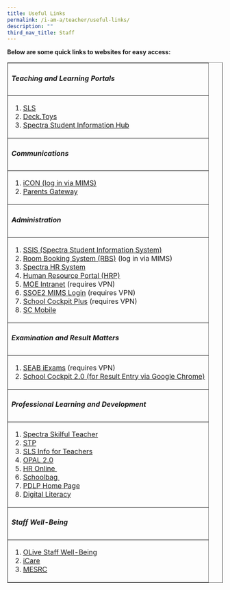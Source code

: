 ```yaml
---
title: Useful Links
permalink: /i-am-a/teacher/useful-links/
description: ""
third_nav_title: Staff
---
```

**Below are some quick links to websites for easy access:**


<table cellpadding="1" cellspacing="1" width="600" border="1">
<tbody>
<tr>
<td>
<h5><strong>Teaching and Learning Portals</strong></h5>
</td>
</tr>
<tr>
<td>
<ol>
<li><a rel="noopener noreferrer" target="_blank" href="https://vle.learning.moe.edu.sg/login">SLS</a></li>

<li><a href="https://deck.toys/">Deck.Toys</a></li>
<li><a rel="noopener noreferrer" target="_blank" href="https://sites.google.com/moe.edu.sg/spectra-student-info-hub/home">Spectra Student Information Hub</a></li>
</ol>
</td>
</tr>
<tr>
<td>
<h5><strong>Communications</strong></h5>
</td>
</tr>
<tr>
<td>
<ol>

<li><a href="https://icon.moe.edu.sg/">iCON (log in via MIMS)</a></li>
<li><a href="https://pg.moe.edu.sg/">Parents Gateway</a></li>
</ol>
</td>
</tr>
<tr>
<td>
<h5><strong>Administration</strong></h5>
</td>
</tr>
<tr>
<td>
<ol>

<li><a rel="noopener noreferrer" target="_blank" href="http://10.163.112.140/">SSIS (Spectra Student Information System)</a></li>
<li><a href="https://rbs.avero-tech.com/">Room Booking System (RBS)</a> (log in via MIMS)</li>
<li><a rel="noopener noreferrer" target="_blank" href="http://10.163.112.142/TimeSolution/SignIn.aspx">Spectra HR System</a></li>
<li><a rel="noopener noreferrer" target="_blank" href="https://www.hrp.gov.sg/">Human Resource Portal (HRP)</a></li>
	<li><a href="http://intranet.moe.gov.sg/">MOE Intranet</a> (requires VPN)</li>
	<li><a rel="noopener noreferrer" target="_blank" href="https://idp.mims.moe.gov.sg/nidp/saml2/sso">SSOE2 MIMS Login</a> (requires VPN)</li>
<li><a rel="noopener noreferrer" target="_blank" href="https://schoolcockpit.moe.gov.sg/">School Cockpit Plus</a> (requires VPN)</li>
	<li><a rel="noopener noreferrer" target="_blank" href="https://scmobile.moe.edu.sg/login">SC Mobile</a></li>

</ol>
</td>
</tr>
<tr>
<td>
<h5><strong>Examination and Result Matters</strong></h5>
</td>
</tr>
<tr>
<td>
<ol>
<li><a rel="noopener noreferrer" target="_blank" href="https://iexams.seab.gov.sg/">SEAB iExams</a> (requires VPN)</li>
<li><a rel="noopener noreferrer" target="_blank" href="https://schoolcockpit.moe.edu.sg/login">School Cockpit 2.0 (for Result Entry via Google Chrome)</a></li>
</ol>
</td>
</tr>
<tr>
<td>
<h5><strong>Professional Learning and Development</strong></h5>
</td>
</tr>
<tr>
<td>
<ol>
<li><a rel="noopener noreferrer" target="_blank" href="https://sites.google.com/moe.edu.sg/spectra-pd/home">Spectra Skilful Teacher</a></li>

<li><a rel="noopener noreferrer" target="_blank" href="https://registry.opal.moe.edu.sg/cas/login?service=https%3A%2F%2Fopal.moe.edu.sg%2Fstp%2F">STP</a></li>
<li><a rel="noopener noreferrer" target="_blank" href="http://intranet.moe.gov.sg/etd/Pages/sls.aspx">SLS Info for Teachers</a></li>
<li><a href="https://www.opal2.moe.edu.sg/">OPAL 2.0</a></li>
<li><a rel="noopener noreferrer" target="_blank" href="http://intranet.moe.gov.sg/hronline/Pages/Home.aspx">HR Online&nbsp;</a></li>
<li><a rel="noopener noreferrer" target="_blank" href="https://www.schoolbag.sg/">Schoolbag&nbsp;</a></li>
<li><a href="https://sites.google.com/moe.edu.sg/personaliseddigitallearningpro/home?authuser=1">PDLP Home Page</a></li>
<li><a href="https://sites.google.com/moe.edu.sg/personaliseddigitallearningpro/digital-literacy?authuser=1">Digital Literacy</a></li>
</ol>
</td>
</tr>
<tr>
<td>
<h5><strong>Staff Well-Being</strong></h5>
</td>
</tr>
<tr>
<td>
<ol>
<li><a rel="noopener noreferrer" target="_blank" href="https://academyofsingaporeteachers-moe-edu-sg.cwp.sg/olive">OLive Staff Well-Being</a></li>
<li><a rel="noopener noreferrer" target="_blank" href="https://olive.moe.edu.sg/olive/icare/">iCare</a></li>
<li><a rel="noopener noreferrer" target="_blank" href="https://www.mesrc.net/">MESRC</a></li>
</ol>
</td>
</tr>
</tbody>
</table>